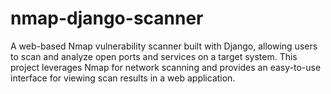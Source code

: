 # nmap-django-scanner
A web-based Nmap vulnerability scanner built with Django, allowing users to scan and analyze open ports and services on a target system. This project leverages Nmap for network scanning and provides an easy-to-use interface for viewing scan results in a web application.
